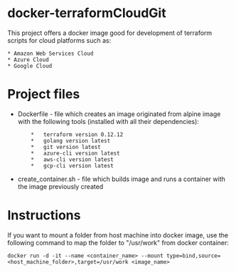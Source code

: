 # docker-terraformCloudGit
This project offers a docker image good for development of terraform scripts for cloud platforms such as:
    
    * Amazon Web Services Cloud
    * Azure Cloud
    * Google Cloud

# Project files
 -  Dockerfile - file which creates an image originated from alpine image with the following tools (installed with all their dependencies):
            
            *   terraform version 0.12.12 
            *   golang version latest
            *   git version latest
            *   azure-cli version latest
            *   aws-cli version latest
            *   gcp-cli version latest
 
 - create_container.sh - file which builds image and runs a container with the image previously created
 
# Instructions
 If you want to mount a folder from host machine into docker image, use the following command to map the folder to "/usr/work" from docker container:
   
   ``` docker run -d -it --name <container_name> --mount type=bind,source=<host_machine_folder>,target=/usr/work <image_name> ```
